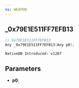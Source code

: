 ```yaml
---
ns: WEAPON
---
```

## _0x79E1E511FF7EFB13

```c
// 0x79E1E511FF7EFB13
Any _0x79E1E511FF7EFB13(Any p0);
```

```
NativeDB Introduced: v1207
```

## Parameters
* **p0**:
